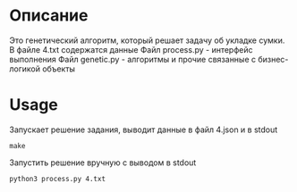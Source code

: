 # Описание #
Это генетический алгоритм, который решает задачу об укладке сумки.
В файле 4.txt содержатся данные
Файл process.py - интерфейс выполнения
Файл genetic.py - алгоритмы и прочие связанные с бизнес-логикой объекты

# Usage #
Запускает решение задания, выводит данные в файл 4.json и в stdout
```
make
```


Запустить решение вручную с выводом в stdout
```
python3 process.py 4.txt
```